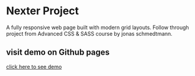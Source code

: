 # Nexter Project

A fully responsive web page built with modern grid layouts. Follow through project from Advanced CSS & SASS course by jonas schmedtmann.

## visit demo on Github pages

[click here to see demo](https://www.mostafaei2002.github.io/nexter)
